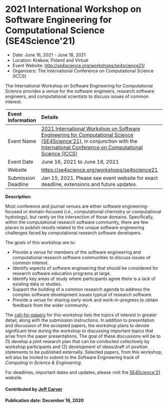 
# 2021 International Workshop on Software Engineering for Computational Science (SE4Science'21)

- Date: June 16, 2021 - June 18, 2021
- Location: Krakow, Poland and Virtual
- Event Website: http://se4science.org/workshops/se4science21/
- Organizers:  The International Conference on Computational Science (ICCS)

<!-- begin deck text -->
The International Workshop on Software Engineering for Computational Science provides a venue for the software engineers, research software engineers, and computational scientists to discuss issues of common interest.
<!-- end deck text -->

Event Information | Details
:--- | :---			   
Event Name | [2021 International Workshop on Software Engineering for Computational Science (SE4Science'21)](https://se4science.org/workshops/se4science21/index.htm), in conjunction with the [International Conference on Computational Science (ICCS)](https://www.iccs-meeting.org/iccs2021/)
Event Date | June 16, 2021 to June 18, 2021
Website | https://se4science.org/workshops/se4science21
Submission Deadline | Jan 15, 2021. Please see event website for exact deadline, extensions and future updates.

**Description:**

Most conference and journal venues are either software engineering-focused or domain-focused (i.e., computational chemistry or computational hydrology), but rarely on the intersection of those domains. Specifically, within the computational research software community, there are few places to publish results related to the unique software engineering challenges faced by computational research software developers.

The goals of this workshop are to:
- Provide a venue for members of the software engineering and computational research software communities to discuss issues of common interest.
- Identify aspects of software engineering that should be considered for research software education programs at large.
- Identify key areas of study where participants agree there is a lack of existing data or studies.
- Support the building of a common research agenda to address the complex software development issues typical of research software.
- Provide a venue for sharing early work and work-in-progress to obtain feedback from the wider community.

The [call-for-papers](https://se4science.org/workshops/se4science21/cfp.htm) for this workshop lists the topics of interest in greater detail, along with the submission instructions. In addition to presentation and discussion of the accepted papers, the workshop plans to devote significant time during the workshop to discussing important topics that arise from the paper presentations. The goal of these discussions will be to (1) develop a joint research plan that can be conducted collectively by workshop participants and (2) development of ideas/draft of position statements to be published externally. Selected papers, from this workshop, will also be invited to submit to the Software Engineering track of *Computing in Science & Engineering.*

For deadlines, important dates and updates, please visit the [SE4Science'21](http://se4science.org/workshops/se4science21/) website.


#### Contributed by [Jeff Carver](https://github.com/JeffCarver "Jeff Carver GitHub Profile")

#### Publication date: December 16, 2020

<!---
Publish: yes
RSS update: 2020-12-16
Categories: development, collaboration
Topics: conferences and workshops
--->
